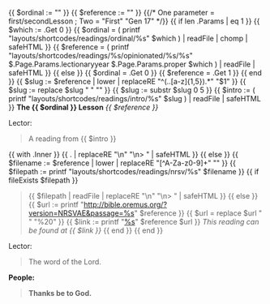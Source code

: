 {{ $ordinal := "" }}
{{ $reference := "" }}
{{/* One parameter = first/secondLesson ; Two = "First" "Gen 17" */}}
{{ if len .Params | eq 1 }}
    {{ $which := .Get 0 }}
    {{ $ordinal = ( printf "layouts/shortcodes/readings/ordinal/%s" $which ) | readFile | chomp | safeHTML }}
    {{ $reference = ( printf "layouts/shortcodes/readings/%s/opinionated/%s/%s" $.Page.Params.lectionaryyear $.Page.Params.proper $which ) | readFile | safeHTML }}
{{ else }}
    {{ $ordinal = .Get 0 }}
    {{ $reference = .Get 1 }}
{{ end }}
{{ $slug := $reference | lower | replaceRE "^(..[a-z]{1,5}).*"  "$1" }}
{{ $slug := replace $slug " " "" }}
{{ $slug := substr $slug 0 5 }}
{{ $intro := ( printf "layouts/shortcodes/readings/intro/%s" $slug ) | readFile | safeHTML }}
**The {{ $ordinal }} Lesson**
_{{  $reference  }}_

Lector:
> A reading from {{ $intro }}

{{ with .Inner }}
{{ . | replaceRE "\n" "\n> " | safeHTML }}
{{ else }}
    {{ $filename := $reference | lower | replaceRE "[^A-Za-z0-9]+" "" }}
    {{ $filepath := printf "layouts/shortcodes/readings/nrsv/%s" $filename }}
	{{ if fileExists $filepath }}
> {{ $filepath | readFile | replaceRE "\n" "\n> " | safeHTML  }}
    {{ else }}
        {{ $url := printf "http://bible.oremus.org/?version=NRSVAE&passage=%s" $reference }}
        {{ $url = replace $url " " "%20" }}
        {{ $link := printf "[%s](%s)" $reference $url }}
> _This reading can be found at {{ $link }}_
    {{ end }}
{{ end }}

Lector:
> The word of the Lord.

**People:**
> **Thanks be to God.**
